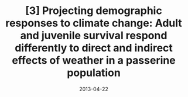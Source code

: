 ---
title: "[3] Projecting demographic responses to climate change: Adult and juvenile survival respond differently to direct and indirect effects of weather in a passerine population"
collection: publications
date: 2013-04-22
venue: 'Global Change Biology'
link: 'https://doi.org/10.1111/gcb.12228'
paperurl: '/files/Dybala et al. 2013 - Projecting demographic responses to climate change.pdf'
citation: "Dybala KE, Eadie JM, Gardali T, Seavy NE, Herzog MP (2013) Projecting demographic responses to climate change: Adult and juvenile survival respond differently to direct and indirect effects of weather in a passerine population. <i>Global Change Biology</i> 9:2688-2697. DOI: 10.1111/gcb.12228"
---